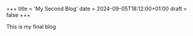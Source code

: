 +++
title = 'My Second Blog'
date = 2024-09-05T18:12:00+01:00
draft = false
+++

This is my final blog
